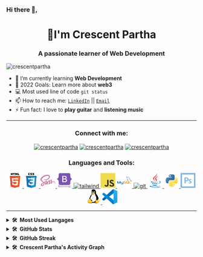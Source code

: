 ### Hi there 👋,

<h1 align="center">👋I'm Crescent Partha</h1>
<h3 align="center">A passionate learner of Web Development</h3>

<!-- --------------------------------------------------Profile Views---------------------------------------------------- -->

<p align="left"> <img src="https://komarev.com/ghpvc/?username=crescentpartha&label=Profile%20views&color=0e75b6&style=flat" alt="crescentpartha" /> </p>

- 🌱 I’m currently learning **Web Development**
- 🥅 2022 Goals: Learn more about **web3**
- 💻 Most used line of code `git status`
- 📫 How to reach me: [`LinkedIn`](https://www.linkedin.com/in/crescent-deb-nath-partha/) || [`Email`](mailto:crescentpartha406@gmail.com)
- ⚡ Fun fact: I love to **play guitar** and **listening music**

<!-- ---------------------------------------------------Connect with me------------------------------------------------- -->
---
<h3 align="center">Connect with me:</h3>
<p align="center">
    <a href="https://www.linkedin.com/in/crescent-deb-nath-partha/" target="blank"><img align="center" src="https://raw.githubusercontent.com/rahuldkjain/github-profile-readme-generator/master/src/images/icons/Social/linked-in-alt.svg" alt="crescentpartha" height="30" width="40" /></a>
    <a href="https://www.facebook.com/crescentdebnath.partha.3/" target="blank"><img align="center" src="https://raw.githubusercontent.com/rahuldkjain/github-profile-readme-generator/master/src/images/icons/Social/facebook.svg" alt="crescentpartha" height="30" width="40" /></a>
    <a href="https://www.instagram.com/crescentpartha/" target="blank"><img align="center" src="https://raw.githubusercontent.com/rahuldkjain/github-profile-readme-generator/master/src/images/icons/Social/instagram.svg" alt="crescentpartha" height="30" width="40" /></a>
</p>

<!-- --------------------------------------------------Languages and Tools---------------------------------------------- -->

<h3 align="center">Languages and Tools:</h3>
<p align="center"> 
    <a href="https://www.w3.org/html/" target="_blank" rel="noreferrer"> <img src="https://raw.githubusercontent.com/devicons/devicon/master/icons/html5/html5-original-wordmark.svg" alt="html5" width="40" height="40"/> </a> 
    <a href="https://www.w3schools.com/css/" target="_blank" rel="noreferrer"> <img src="https://raw.githubusercontent.com/devicons/devicon/master/icons/css3/css3-original-wordmark.svg" alt="css3" width="40" height="40"/> </a>  
    <a href="https://sass-lang.com" target="_blank" rel="noreferrer"> <img src="https://raw.githubusercontent.com/devicons/devicon/master/icons/sass/sass-original.svg" alt="sass" width="40" height="40"/> </a> 
    <a href="https://getbootstrap.com" target="_blank" rel="noreferrer"> <img src="https://raw.githubusercontent.com/devicons/devicon/master/icons/bootstrap/bootstrap-plain-wordmark.svg" alt="bootstrap" width="40" height="40"/> </a>
    <a href="https://tailwindcss.com/" target="_blank" rel="noreferrer"> <img src="https://www.vectorlogo.zone/logos/tailwindcss/tailwindcss-icon.svg" alt="tailwind" width="40" height="40"/> </a> 
    <a href="https://developer.mozilla.org/en-US/docs/Web/JavaScript" target="_blank" rel="noreferrer"> <img src="https://raw.githubusercontent.com/devicons/devicon/master/icons/javascript/javascript-original.svg" alt="javascript" width="40" height="40"/> </a> 
    <a href="https://www.mysql.com/" target="_blank" rel="noreferrer"> <img src="https://raw.githubusercontent.com/devicons/devicon/master/icons/mysql/mysql-original-wordmark.svg" alt="mysql" width="40" height="40"/> </a> 
    <a href="https://git-scm.com/" target="_blank" rel="noreferrer"> <img src="https://www.vectorlogo.zone/logos/git-scm/git-scm-icon.svg" alt="git" width="40" height="40"/> </a> 
    <a href="https://www.java.com" target="_blank" rel="noreferrer"> <img src="https://raw.githubusercontent.com/devicons/devicon/master/icons/java/java-original.svg" alt="java" width="40" height="40"/> </a> 
    <a href="https://www.python.org" target="_blank" rel="noreferrer"> <img src="https://raw.githubusercontent.com/devicons/devicon/master/icons/python/python-original.svg" alt="python" width="40" height="40"/> </a> 
    <a href="https://www.photoshop.com/en" target="_blank" rel="noreferrer"> <img src="https://raw.githubusercontent.com/devicons/devicon/master/icons/photoshop/photoshop-line.svg" alt="photoshop" width="40" height="40"/> </a> 
    <a href="https://www.linux.org/" target="_blank" rel="noreferrer"> <img src="https://raw.githubusercontent.com/devicons/devicon/master/icons/linux/linux-original.svg" alt="linux" width="40" height="40"/> </a> 
    <a href="https://code.visualstudio.com/" target="_blank"><img  alt="Visual Studio Code" width="40" src="https://raw.githubusercontent.com/github/explore/80688e429a7d4ef2fca1e82350fe8e3517d3494d/topics/visual-studio-code/visual-studio-code.png"/></a>
</p>

<!-- ------------------------------------------------------GitHub Stats----------------------------------------------------- -->
---
<details>
  <summary><b>🛠️&nbsp;&nbsp;Most&nbsp;Used&nbsp;Langages</b></summary>
    <p align="center">
      <img src="https://github-readme-stats.vercel.app/api/top-langs?username=crescentpartha&show_icons=true&locale=en&layout=compact&theme=radical" alt="crescentpartha"/>
    </p>
</details>

<details>
  <summary><b>🛠️&nbsp;&nbsp;GitHub&nbsp;Stats</b></summary>
    <p align="center">
      <img src="https://github-readme-stats.vercel.app/api?username=crescentpartha&show_icons=true&locale=en&theme=radical" alt="crescentpartha"/>
    </p>
</details>

<details>
  <summary><b>🛠️&nbsp;&nbsp;GitHub&nbsp;Streak</b></summary>
    <p align="center">
      <img src="https://github-readme-streak-stats.herokuapp.com/?user=crescentpartha&theme=radical" alt="crescentpartha"/>
    </p>
</details>

<details>
  <summary><b>🛠️&nbsp;&nbsp;Crescent Partha's&nbsp;Activity&nbsp;Graph</b></summary>

  [![Crescent Partha's github activity graph](https://activity-graph.herokuapp.com/graph?username=crescentpartha&theme=react-dark)](https://github.com/crescentpartha/github-readme-activity-graph)
</details>



